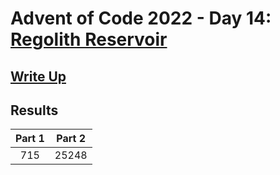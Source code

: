 # Advent of Code 2022 - Day 14: [Regolith Reservoir](https://adventofcode.com/2022/day/14)

## [Write Up](https://github.com/CodingAP/advent-of-code/blob/main/writeups/2022/day14_writeup.md)
## Results
| Part 1 | Part 2 | 
|:---:|:---:|
| 715 | 25248 |